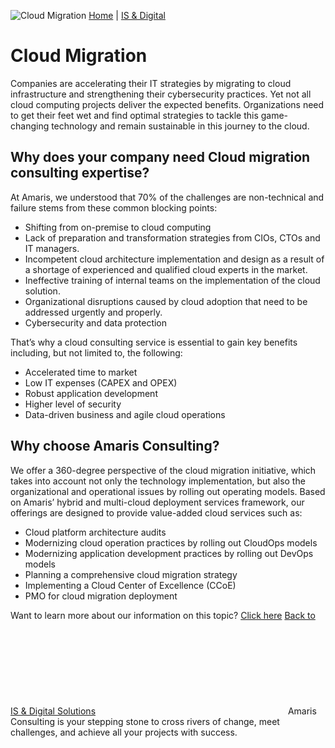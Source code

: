 ![Cloud Migration](https://amaris.com/wp-content/uploads/2022/06/MicrosoftTeams-image-19.png)
[Home](https://amaris.com) | [IS & Digital](https://amaris.com/business-line/is-and-digital/)
# Cloud Migration
Companies are accelerating their IT strategies by migrating to cloud infrastructure and strengthening their cybersecurity practices. Yet not all cloud computing projects deliver the expected benefits. Organizations need to get their feet wet and find optimal strategies to tackle this game-changing technology and remain sustainable in this journey to the cloud.
## **Why does your company need Cloud migration consulting expertise?**
At Amaris, we understood that 70% of the challenges are non-technical and failure stems from these common blocking points:
  * Shifting from on-premise to cloud computing
  * Lack of preparation and transformation strategies from CIOs, CTOs and IT managers.
  * Incompetent cloud architecture implementation and design as a result of a shortage of experienced and qualified cloud experts in the market.
  * Ineffective training of internal teams on the implementation of the cloud solution.
  * Organizational disruptions caused by cloud adoption that need to be addressed urgently and properly.
  * Cybersecurity and data protection


That’s why a cloud consulting service is essential to gain key benefits including, but not limited to, the following:
  * Accelerated time to market
  * Low IT expenses (CAPEX and OPEX)
  * Robust application development
  * Higher level of security
  * Data-driven business and agile cloud operations


## **Why choose Amaris Consulting?**
We offer a 360-degree perspective of the cloud migration initiative, which takes into account not only the technology implementation, but also the organizational and operational issues by rolling out operating models.
Based on Amaris’ hybrid and multi-cloud deployment services framework, our offerings are designed to provide value-added cloud services such as:
  * Cloud platform architecture audits
  * Modernizing cloud operation practices by rolling out CloudOps models
  * Modernizing application development practices by rolling out DevOps models
  * Planning a comprehensive cloud migration strategy
  * Implementing a Cloud Center of Excellence (CCoE)
  * PMO for cloud migration deployment


Want to learn more about our information on this topic? [Click here](https://amaris.com/insights/viewpoint/pros-cons-moving-data-apps-cloud/)
[Back to IS & Digital Solutions](https://amaris.com/business-line/is-and-digital/)
![Amaris Logo](data:image/svg+xml,%3Csvg%20xmlns='http://www.w3.org/2000/svg'%20viewBox='0%200%200%200'%3E%3C/svg%3E)
Amaris Consulting is your stepping stone to cross rivers of change, meet challenges, and achieve all your projects with success.
